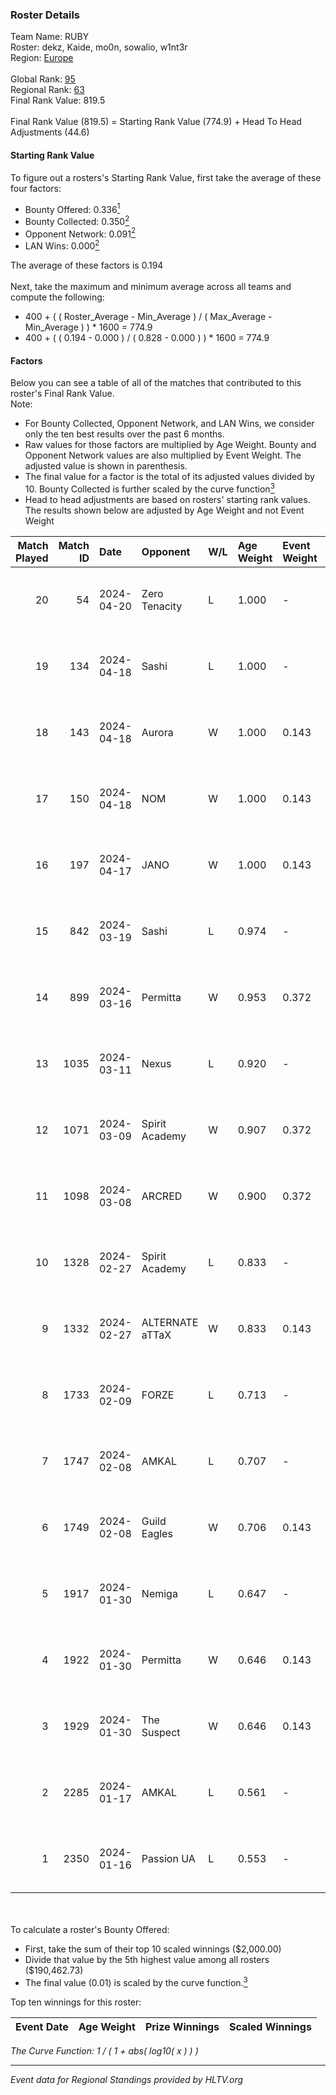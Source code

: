 ### Roster Details<br />
Team Name: RUBY<br />
Roster: dekz, Kaide, mo0n, sowalio, w1nt3r<br />
Region: [Europe]( ../standings_europe.md)<br />
<br />
Global Rank: [95](../standings_global.md)<br />
Regional Rank: [63]( ../standings_europe.md)<br />
Final Rank Value:  819.5<br />
<br />
Final Rank Value (819.5) = Starting Rank Value (774.9) + Head To Head Adjustments (44.6)<br />

#### Starting Rank Value<br />
To figure out a rosters's Starting Rank Value, first take the average of these four factors:<br />
- Bounty Offered: 0.336[<sup>1</sup>](#table2)
- Bounty Collected: 0.350[<sup>2</sup>](#table1)
- Opponent Network: 0.091[<sup>2</sup>](#table1)
- LAN Wins: 0.000[<sup>2</sup>](#table1)

The average of these factors is 0.194<br />
<br />
Next, take the maximum and minimum average across all teams and compute the following:<br />
- 400 + ( ( Roster_Average - Min_Average ) / ( Max_Average - Min_Average ) ) * 1600 = 774.9
- 400 + ( ( 0.194 - 0.000 ) / ( 0.828 - 0.000 ) ) * 1600 = 774.9


#### Factors<br />
Below you can see a table of all of the matches that contributed to this roster's Final Rank Value.<br />
Note:<br />

- For Bounty Collected, Opponent Network, and LAN Wins, we consider only the ten best results over the past 6 months.
- Raw values for those factors are multiplied by Age Weight. Bounty and Opponent Network values are also multiplied by Event Weight. The adjusted value is shown in parenthesis.
- The final value for a factor is the total of its adjusted values divided by 10. Bounty Collected is further scaled by the curve function[<sup>3</sup>](#curveFunction)
- Head to head adjustments are based on rosters' starting rank values. The results shown below are adjusted by Age Weight and not Event Weight
<span id="table1"></span><br />


| Match Played | Match ID | Date       | Opponent        | W/L | Age Weight | Event Weight | Bounty Collected | Opponent Network | LAN Wins  | H2H Adj. | Roster                                       |
| -: | -: | :- | :- | :- | :- | :- | :- | :- | :- | -: | :- |
|           20 |       54 | 2024-04-20 | Zero Tenacity   | L   | 1.000      | -            | -                | -                | -         |   -17.02 | dekz, Kaide, mo0n, sowalio, w1nt3r           |
|           19 |      134 | 2024-04-18 | Sashi           | L   | 1.000      | -            | -                | -                | -         |   -11.81 | dekz, Kaide, mo0n, sowalio, w1nt3r           |
|           18 |      143 | 2024-04-18 | Aurora          | W   | 1.000      | 0.143        | 0.763 (0.109)    | 1.000 (0.143)    | 0 (0.000) |    29.38 | dekz, Kaide, mo0n, sowalio, w1nt3r           |
|           17 |      150 | 2024-04-18 | NOM             | W   | 1.000      | 0.143        | 0.000 (0.000)    | 0.089 (0.013)    | 0 (0.000) |     6.68 | dekz, Kaide, mo0n, sowalio, w1nt3r           |
|           16 |      197 | 2024-04-17 | JANO            | W   | 1.000      | 0.143        | 0.001 (0.000)    | 0.220 (0.031)    | 0 (0.000) |     8.46 | dekz, Kaide, mo0n, sowalio, w1nt3r           |
|           15 |      842 | 2024-03-19 | Sashi           | L   | 0.974      | -            | -                | -                | -         |   -11.79 | dekz, Kaide, mo0n, sowalio, w1nt3r           |
|           14 |      899 | 2024-03-16 | Permitta        | W   | 0.953      | 0.372        | 0.031 (0.011)    | 0.970 (0.344)    | 0 (0.000) |    20.33 | dekz, Kaide, mo0n, sowalio, w1nt3r           |
|           13 |     1035 | 2024-03-11 | Nexus           | L   | 0.920      | -            | -                | -                | -         |   -12.76 | dekz, Kaide, mo0n, sowalio, w1nt3r           |
|           12 |     1071 | 2024-03-09 | Spirit Academy  | W   | 0.907      | 0.372        | 0.020 (0.007)    | 0.245 (0.083)    | 0 (0.000) |    13.76 | dekz, Kaide, mo0n, sowalio, w1nt3r           |
|           11 |     1098 | 2024-03-08 | ARCRED          | W   | 0.900      | 0.372        | 0.008 (0.003)    | 0.164 (0.055)    | 0 (0.000) |     9.83 | dekz, Kaide, mo0n, sowalio, w1nt3r           |
|           10 |     1328 | 2024-02-27 | Spirit Academy  | L   | 0.833      | -            | -                | -                | -         |   -14.46 | dekz, Kaide, mo0n, sowalio, w1nt3r           |
|            9 |     1332 | 2024-02-27 | ALTERNATE aTTaX | W   | 0.833      | 0.143        | 0.019 (0.002)    | 0.639 (0.076)    | 0 (0.000) |    14.96 | dekz, Kaide, mo0n, sowalio, w1nt3r           |
|            8 |     1733 | 2024-02-09 | FORZE           | L   | 0.713      | -            | -                | -                | -         |    -6.15 | dekz, Kaide, mo0n, sowalio, w1nt3r           |
|            7 |     1747 | 2024-02-08 | AMKAL           | L   | 0.707      | -            | -                | -                | -         |    -4.24 | dekz, Kaide, mo0n, sowalio, w1nt3r           |
|            6 |     1749 | 2024-02-08 | Guild Eagles    | W   | 0.706      | 0.143        | 0.046 (0.005)    | 0.727 (0.073)    | 0 (0.000) |    17.81 | dekz, Kaide, mo0n, sowalio, w1nt3r           |
|            5 |     1917 | 2024-01-30 | Nemiga          | L   | 0.647      | -            | -                | -                | -         |    -5.93 | dekz, Kaide, mo0n, sowalio, w1nt3r           |
|            4 |     1922 | 2024-01-30 | Permitta        | W   | 0.646      | 0.143        | 0.031 (0.003)    | 0.970 (0.090)    | 0 (0.000) |    12.70 | dekz, Kaide, mo0n, sowalio, w1nt3r           |
|            3 |     1929 | 2024-01-30 | The Suspect     | W   | 0.646      | 0.143        | 0.002 (0.000)    | 0.000 (0.000)    | 0 (0.000) |     4.10 | dekz, Kaide, mo0n, sowalio, w1nt3r           |
|            2 |     2285 | 2024-01-17 | AMKAL           | L   | 0.561      | -            | -                | -                | -         |    -3.65 | dekz, Kaide, mo0n, sowalio, w1nt3r           |
|            1 |     2350 | 2024-01-16 | Passion UA      | L   | 0.553      | -            | -                | -                | -         |    -5.63 | jackasmo, jambo, marat2k, s-chilla, zeRRoFIX |

<br />
<span id="table2"></span><br />
To calculate a roster's Bounty Offered:<br />

- First, take the sum of their top 10 scaled winnings ($2,000.00)
- Divide that value by the 5th highest value among all rosters ($190,462.73)
- The final value (0.01) is scaled by the curve function.[<sup>3</sup>](#curveFunction)

Top ten winnings for this roster:<br />

| Event Date | Age Weight | Prize Winnings | Scaled Winnings |
| :- | -: | :- | :- |


<span id="curveFunction"></span>_The Curve Function: 1 / ( 1 + abs( log10( x ) ) )_<br />

---
_Event data for Regional Standings provided by HLTV.org_<br />
